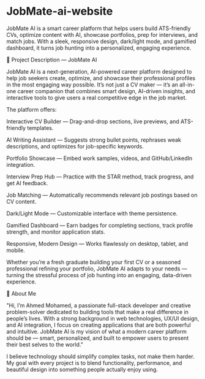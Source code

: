 # JobMate-ai-website
JobMate AI is a smart career platform that helps users build ATS-friendly CVs, optimize content with AI, showcase portfolios, prep for interviews, and match jobs. With a sleek, responsive design, dark/light mode, and gamified dashboard, it turns job hunting into a personalized, engaging experience. 

📄 Project Description — JobMate AI

JobMate AI is a next-generation, AI-powered career platform designed to help job seekers create, optimize, and showcase their professional profiles in the most engaging way possible.
It’s not just a CV maker — it’s an all-in-one career companion that combines smart design, AI-driven insights, and interactive tools to give users a real competitive edge in the job market.

The platform offers:

Interactive CV Builder — Drag-and-drop sections, live previews, and ATS-friendly templates.

AI Writing Assistant — Suggests strong bullet points, rephrases weak descriptions, and optimizes for job-specific keywords.

Portfolio Showcase — Embed work samples, videos, and GitHub/LinkedIn integration.

Interview Prep Hub — Practice with the STAR method, track progress, and get AI feedback.

Job Matching — Automatically recommends relevant job postings based on CV content.

Dark/Light Mode — Customizable interface with theme persistence.

Gamified Dashboard — Earn badges for completing sections, track profile strength, and monitor application stats.

Responsive, Modern Design — Works flawlessly on desktop, tablet, and mobile.

Whether you’re a fresh graduate building your first CV or a seasoned professional refining your portfolio, JobMate AI adapts to your needs — turning the stressful process of job hunting into an engaging, data-driven experience.

🧑 About Me

"Hi, I’m Ahmed Mohamed, a passionate full-stack developer and creative problem-solver dedicated to building tools that make a real difference in people’s lives. With a strong background in web technologies, UX/UI design, and AI integration, I focus on creating applications that are both powerful and intuitive. JobMate AI is my vision of what a modern career platform should be — smart, personalized, and built to empower users to present their best selves to the world."

I believe technology should simplify complex tasks, not make them harder. My goal with every project is to blend functionality, performance, and beautiful design into something people actually enjoy using.
